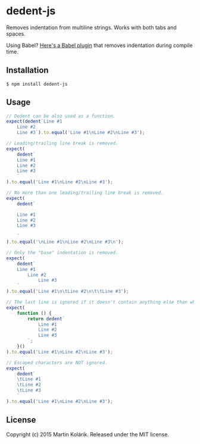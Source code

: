 # dedent-js

Removes indentation from multiline strings. Works with both tabs and spaces.

Using Babel? [Here's a Babel plugin](https://github.com/MartinKolarik/babel-plugin-dedent) that removes indentation during compile time.

## Installation

```
$ npm install dedent-js
```

## Usage

```js
// Dedent can be also used as a function.
expect(dedent`Line #1
	Line #2
	Line #3`).to.equal('Line #1\nLine #2\nLine #3');

// Leading/trailing line break is removed.
expect(
	dedent`
	Line #1
	Line #2
	Line #3
	`
).to.equal('Line #1\nLine #2\nLine #3');

// No more than one leading/trailing line break is removed.
expect(
	dedent`

	Line #1
	Line #2
	Line #3

	`
).to.equal('\nLine #1\nLine #2\nLine #3\n');

// Only the "base" indentation is removed.
expect(
	dedent`
	Line #1
		Line #2
			Line #3
	`
).to.equal('Line #1\n\tLine #2\n\t\tLine #3');

// The last line is ignored if it doesn't contain anything else than whitespace.
expect(
	function () {
		return dedent`
			Line #1
			Line #2
			Line #3
		`;
	}()
).to.equal('Line #1\nLine #2\nLine #3');

// Escaped characters are NOT ignored.
expect(
	dedent`
	\tLine #1
	\tLine #2
	\tLine #3
	`
).to.equal('Line #1\nLine #2\nLine #3');
```

## License
Copyright (c) 2015 Martin Kolárik. Released under the MIT license.
